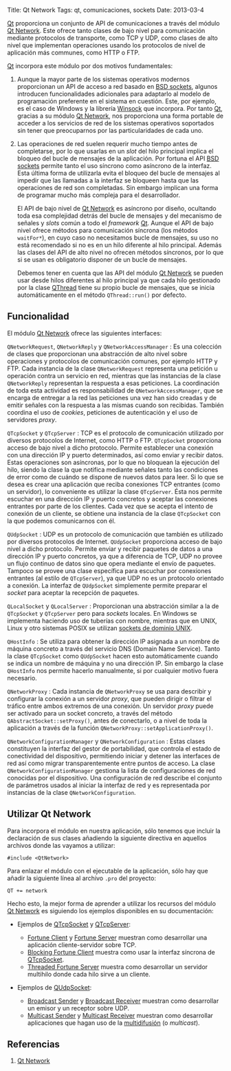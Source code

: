 Title: Qt Network
Tags: qt, comunicaciones, sockets
Date: 2013-03-4

[Qt] proporciona un conjunto de API de comunicaciones a través del módulo
[Qt Network]. Este ofrece tanto clases de bajo nivel para comunicación
mediante protocolos de transporte, como TCP y UDP, como clases de alto nivel que
implementan operaciones usando los protocolos de nivel de aplicación más
communes, como HTTP o FTP.

[Qt] incorpora este módulo por dos motivos fundamentales:

 1. Aunque la mayor parte de los sistemas operativos modernos proporcionan un
 API de acceso a red basado en [BSD sockets](|filename|/Overviews/sockets.md),
 algunos introducen funcionalidades adicionales para adaptarlo al modelo
 de programación preferente en el sistema en cuestión. Este, por ejemplo,
 es el caso de Windows y la librería [Winsock](|filename|/Overviews/sockets.md)
 que incorpora. Por tanto [Qt], gracias a su módulo [Qt Network], nos
 proporciona una forma portable de acceder a los servicios de red de los
 sistemas operativos soportados sin tener que preocuparnos por las
 particularidades de cada uno.
 
 2. Las operaciones de red suelen requerir mucho tiempo antes de completarse,
 por lo que usarlas en un _slot_ del hilo principal implica el bloqueo del bucle
 de mensajes de la aplicación. Por fortuna el API [BSD sockets](|filename|/Overviews/sockets.md)
 permite tanto el uso síncrono como asíncrono de la interfaz. Esta última
 forma de utilizarla evita el bloqueo del bucle de mensajes al impedir que las
 llamadas a la interfaz se bloqueen hasta que las operaciones de red son
 completadas. Sin embargo implican una forma de programar mucho más compleja
 para el desarrollador.
 
    El API de bajo nivel de [Qt Network] es asíncrono por diseño,
 ocultando toda esa complejidad detrás del bucle de mensajes y del mecanismo
 de señales y _slots_ común a todo el _framework_ [Qt]. Aunque el API de bajo
 nivel ofrece métodos para comunicación síncrona (los métodos `waitFor*`),
 en cuyo caso no necesitamos bucle de mensajes, su uso no está recomendado
 si no es en un hilo diferente al hilo principal. Además las clases del API
 de alto nivel no ofrecen métodos síncronos, por lo que si se usan es
 obligatorio disponer de un bucle de mensajes.
 
    Debemos tener en cuenta que las API del módulo [Qt Network] se pueden usar
 desde hilos diferentes al hilo principal ya que cada hilo gestionado por la
 clase [QThread](|filename|/Qt/hilos-usando-senales-y-slots.md)
 tiene su propio bucle de mensajes, que se inicia automáticamente en el método
 `QThread::run()` por defecto.

## Funcionalidad

El módulo [Qt Network] ofrece las siguientes interfaces:

`QNetworkRequest`, `QNetworkReply` y `QNetworkAccessManager`
: Es una colección de clases que proporcionan una abstracción de alto nivel
sobre operaciones y protocolos de comunicación comunes, por ejemplo HTTP y FTP.
Cada instancia de la clase `QNetworkRequest` representa una petición u operación
contra un servicio en red, mientras que las instancias de la clase
`QNetworkReply` representan la respuesta a esas peticiones. La coordinación
de toda esta actividad es responsabilidad de `QNetworkAccessManager`, que
se encarga de entregar a la red las peticiones una vez han sido creadas y de
emitir señales con la respuesta a las mismas cuando son recibidas. También
coordina el uso de _cookies_, peticiones de autenticación y el uso de
servidores _proxy_.

`QTcpSocket` y `QTcpServer`
: TCP es el protocolo de comunicación utilizado por diversos protocolos de
Internet, como HTTP o FTP. `QTcpSocket` proporciona acceso de bajo nivel a
dicho protocolo. Permite establecer una conexión con una dirección IP y puerto
determinados, así como enviar y recibir datos. Estas operaciones son
asíncronas, por lo que no bloquean la ejecución del hilo, siendo la clase la
que notifica mediante señales tanto las condiciones de error como de cuándo
se dispone de nuevos datos para leer. Si lo que se desea es crear una
aplicación que reciba conexiones TCP entrantes (como un servidor), lo
conveniente es utilizar la clase `QTcpServer`. Ésta nos permite escuchar en
una dirección IP y puerto concretos y aceptar las conexiones entrantes por parte
de los clientes. Cada vez que se acepta el intento de conexión de un cliente,
se obtiene una instancia de la clase `QTcpSocket` con la que podemos
comunicarnos con él.

`QUdpSocket`
: UDP es un protocolo de comunicación que también es utilizado por diversos
protocolos de Internet. `QUdpSocket` proporciona acceso de bajo nivel a
dicho protocolo. Permite enviar y recibir paquetes de datos a una dirección IP
y puerto concretos, ya que a diferencia de TCP, UDP no provee un flujo continuo
de datos sino que opera mediante el envío de paquetes. Tampoco se provee una
clase específica para escuchar por conexiones entrantes (al estilo de
`QTcpServer`), ya que UDP no es un protocolo orientado a conexión. La interfaz
de `QUdpSocket` simplemente permite preparar el _socket_ para aceptar la
recepción de paquetes.

`QLocalSocket` y `QLocalServer`
: Proporcionan una abstracción similar a la de `QTcpSocket` y `QTcpServer` pero
para _sockets_ locales. En Windows se implementa haciendo uso de tuberías con
nombre, mientras que en UNIX, Linux y otro sistemas POSIX se utilizan
[sockets de dominio UNIX](http://es.wikipedia.org/wiki/Socket_Unix).

`QHostInfo`
: Se utiliza para obtener la dirección IP asignada a un nombre de máquina
concreto a través del servicio DNS (Domain Name Service). Tanto la clase
`QTcpSocket` como `QUdpSocket` hacen esto automáticamente cuando se indica
un nombre de máquina y no una dirección IP. Sin embargo la clase `QHostInfo`
nos permite hacerlo manualmente, si por cualquier motivo fuera necesario.

`QNetworkProxy`
: Cada instancia de `QNetworkProxy` se usa para describir y configurar la
conexión a un servidor _proxy_, que pueden dirigir o filtrar el tráfico
entre ambos extremos de una conexión. Un servidor _proxy_ puede ser activado
para un socket concreto, a través del método `QAbstractSocket::setProxy()`,
antes de conectarlo, o a nivel de toda la aplicación a través
de la función `QNetworkProxy::setApplicationProxy()`.

`QNetworkConfigurationManager` y `QNetworkConfiguration`
: Estas clases constituyen la interfaz del gestor de portabilidad, que controla
el estado de conectividad del dispositivo, permitiendo iniciar y detener las
interfaces de red así como migrar transparentemente entre puntos de acceso.
La clase `QNetworkConfigurationManager` gestiona la lista de configuraciones
de red conocidas por el dispositivo. Una configuración de red describe el
conjunto de parámetros usados al iniciar la interfaz de red y es representada
por instancias de la clase `QNetworkConfiguration`.

## Utilizar Qt Network

Para incorpora el módulo en nuestra aplicación, sólo tenemos que incluir la
declaración de sus clases añadiendo la siguiente directiva en aquellos
archivos donde las vayamos a utilizar:

    #include <QtNetwork>

Para enlazar el módulo con el ejecutable de la aplicación, sólo hay que añadir
la siguiente línea al archivo `.pro` del proyecto:

    QT += network

Hecho esto, la mejor forma de aprender a utilizar los recursos del módulo
[Qt Network] es siguiendo los ejemplos disponibles en su documentación:

 * Ejemplos de [QTcpSocket] y [QTcpServer]:
    * [Fortune Client](http://qt-project.org/doc/qt-5.0/qtnetwork/fortuneclient.html)
    y [Fortune Server](http://qt-project.org/doc/qt-5.0/qtnetwork/fortuneserver.html)
    muestran como desarrollar una aplicación cliente-servidor sobre TCP.
    * [Blocking Fortune Client](http://qt-project.org/doc/qt-5.0/qtnetwork/blockingfortuneclient.html)
    muestra como usar la interfaz síncrona de [QTcpSocket].
    * [Threaded Fortune Server](http://qt-project.org/doc/qt-5.0/qtnetwork/threadedfortuneserver.html)
    muestra como desarrollar un servidor multihilo donde cada hilo sirve a un
    cliente.

 * Ejemplos de [QUdpSocket]:
    * [Broadcast Sender](http://qt-project.org/doc/qt-5.0/qtnetwork/broadcastsender.html)
    y [Broadcast Receiver](http://qt-project.org/doc/qt-5.0/qtnetwork/broadcastreceiver.html)
    muestran como desarrollar un emisor y un receptor sobre UDP.
    * [Multicast Sender](http://qt-project.org/doc/qt-5.0/qtnetwork/multicastsender.html)
    y [Multicast Receiver](http://qt-project.org/doc/qt-5.0/qtnetwork/multicastreceiver.html)
    muestran como desarrollar aplicaciones que hagan uso de la
    [multidifusión](http://es.wikipedia.org/wiki/Multidifusi%C3%B3n) (o _multicast_).
    
## Referencias

 1. [Qt Network]

[Qt]: |filename|/Overviews/proyecto-qt.md "Proyecto Qt"
[QTcpSocket]: http://qt-project.org/doc/qt-5.0/qtnetwork/qtcpsocket.html "QTcpSocket"
[QTcpServer]: http://qt-project.org/doc/qt-5.0/qtnetwork/qtcpserver.html "QTcpServer"
[QUdpSocket]: http://qt-project.org/doc/qt-5.0/qtnetwork/qudpsocket.html "QUdpSocket"
[Qt Network]: http://qt-project.org/doc/qt-5.0/qtnetwork/ "Qt Network"